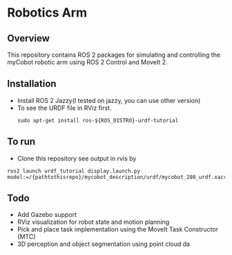 # Robotics Arm
## Overview
This repository contains ROS 2 packages for simulating and controlling the myCobot robotic arm using ROS 2 Control and MoveIt 2.

## Installation
- Install ROS 2 Jazzy(I tested on jazzy, you can use other version)
- To see the URDF file in RViz first.
    ```
    sudo apt-get install ros-${ROS_DISTRO}-urdf-tutorial
    ```
## To run
- Clone this repository
see output in rvis by
```
ros2 launch urdf_tutorial display.launch.py model:=/{pathtothisrepo}/mycobot_description/urdf/mycobot_280_urdf.xacro
```


## Todo
- Add Gazebo support
- RViz visualization for robot state and motion planning
- Pick and place task implementation using the MoveIt Task Constructor (MTC)
- 3D perception and object segmentation using point cloud da